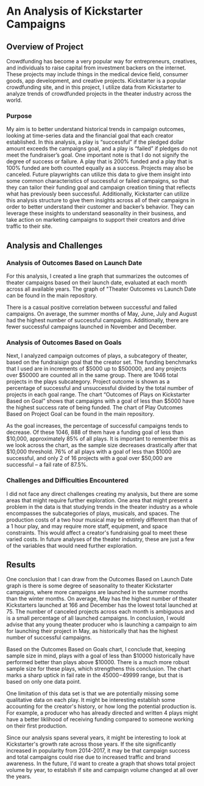 # An Analysis of Kickstarter Campaigns

## Overview of Project
Crowdfunding has become a very popular way for entrepreneurs, creatives, and individuals to raise capital from investment backers on the internet. These projects may include things in the medical device field, consumer goods, app development, and creative projects. Kickstarter is a popular crowdfunding site, and in this project, I utilize data from Kickstarter to analyze trends of crowdfunded projects in the theater industry across the world.
### Purpose
My aim is to better understand historical trends in campaign outcomes, looking at time-series data and the financial goal that each creator established. In this analysis, a play is “successful” if the pledged dollar amount exceeds the campaigns goal, and a play is “failed” if pledges do not meet the fundraiser’s goal. One important note is that I do not signify the degree of success or failure. A play that is 200% funded and a play that is 100% funded are both counted equally as a success. Projects may also be canceled. Future playwrights can utilize this data to give them insight into some common characteristics of successful or failed campaigns, so that they can tailor their funding goal and campaign creation timing that reflects what has previously been successful. Additionally, Kickstarter can utilize this analysis structure to give them insights across all of their campaigns in order to better understand their customer and backer’s behavior. They can leverage these insights to understand seasonality in their business, and take action on marketing campaigns to support their creators and drive traffic to their site.  
## Analysis and Challenges


### Analysis of Outcomes Based on Launch Date

For this analysis, I created a line graph that summarizes the outcomes of theater campaigns based on their launch date, evaluated at each month across all available years. The graph of "Theater Outcomes vs Launch Date can be found in the main repository.

There is a casual positive correlation between successful and failed campaigns. On average, the summer months of May, June, July and August had the highest number of successful campaigns. Additionally, there are fewer successful campaigns launched in November and December.

### Analysis of Outcomes Based on Goals
Next, I analyzed campaign outcomes of plays, a subcategory of theater, based on the fundraisign goal that the creator set. The funding benchmarks that I used are in increments of $5000 up to $500000, and any projects over $50000 are counted all in the same group. There are 1046 total projects in the plays subcategory. Project outcome is shown as a percentage of successful and unsuccessful divided by the total number of projects in each goal range. The chart “Outcomes of Plays on Kickstarter Based on Goal” shows that campaigns with a goal of less than $5000 have the highest success rate of being funded. The chart of Play Outcomes Based on Project Goal can be found in the main repository.

As the goal increases, the percentage of successful campaigns tends to decrease. Of these 1046, 888 of them have a funding goal of less than $10,000, approximately 85% of all plays. It is important to remember this as we look across the chart, as the sample size decreases drastically after that $10,000 threshold. 76% of all plays with a goal of less than $1000 are successful, and only 2 of 16 projects with a goal over $50,000 are successful – a fail rate of 87.5%. 

### Challenges and Difficulties Encountered
I did not face any direct challenges creating my analysis, but there are some areas that might require further exploration. One area that might present a problem in the data is that studying trends in the theater industry as a whole encompasses the subcategories of plays, musicals, and spaces. The production costs of a two hour musical may be entirely different than that of a 1 hour play, and may require more staff, equipment, and space constraints. This would affect a creator's fundraising goal to meet these varied costs. In future analyses of the theater industry, these are just a few of the variables that would need further exploration.

## Results

One conclusion that I can draw from the Outcomes Based on Launch Date graph is there is some degree of seasonality to theater Kickstarter campaigns, where more campaigns are launched in the summer months than the winter months. On average, May has the highest number of theater Kickstarters launched at 166 and December has the lowest total launched at 75. The number of canceled projects across each month is ambiguous and is a small percentage of all launched campaigns. In conclusion, I would advise that any young theater producer who is launching a campaign to aim for launching their project in May, as historically that has the highest number of successful campaigns. 

Based on the Outcomes Based on Goals chart, I conclude that, keeping sample size in mind, plays with a goal of less than $10000 historically have performed better than plays above $10000. There is a much more robust sample size for these plays, which strengthens this conclusion. The chart marks a sharp uptick in fail rate in the $45000-$49999 range, but that is based on only one data point. 

One limitation of this data set is that we are potentially missing some qualitative data on each play. It might be interesting establish some accounting for the creator's history, or how long the potential production is. For example, a producer who has already directed and written 4 plays might have a better liklihood of receiving funding compared to someone working on their first production. 

Since our analysis spans several years, it might be interesting to look at Kickstarter's growth rate across those years. If the site significantly increased in popularity from 2014-2017, it may be that campaign success and total campaigns could rise due to increased traffic and brand awareness. In the future, I'd want to create a graph that shows total project volume by year, to establish if site and campaign volume changed at all over the years. 
